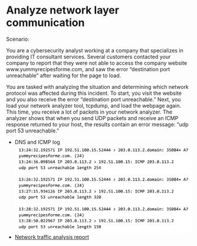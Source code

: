 # Analyze network layer communication
<p>Scenario:</p>
<p> You are a cybersecurity analyst working at a company that specializes in providing IT consultant services. Several customers contacted your company to report that they were not able to access the company website www.yummyrecipesforme.com, and saw the error “destination port unreachable” after waiting for the page to load. 

You are tasked with analyzing the situation and determining which network protocol was affected during this incident. To start, you visit the website and you also receive the error “destination port unreachable.” Next, you load your network analyzer tool, tcpdump, and load the webpage again. This time, you receive a lot of packets in your network analyzer. The analyzer shows that when you send UDP packets and receive an ICMP response returned to your host, the results contain an error message: “udp port 53 unreachable.” </p>
- DNS and ICMP log  <img src="networklog.png">
- [Network traffic analysis report](https://docs.google.com/document/d/1wNgomprNGqIaI9hLMD7DSfnxbqh7GcBEdsG1cSQWOIk/edit?usp=sharing)

